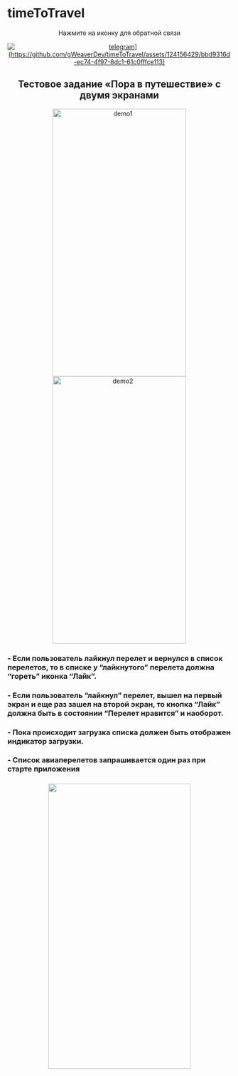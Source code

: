 # timeToTravel 

<div align="center">
    <p>Нажмите на иконку для обратной связи</p>
      <a href="https://t.me/george_weaver">
    <img src="[путь_к_изображению" alt="telegram](https://github.com/gWeaverDev/timeToTravel/assets/124156429/bbd9316d-ec74-4f97-8dc1-61c0fffce113)">
  </a>
</div>

<h2 align="center">Тестовое задание «Пора в путешествие» с двумя экранами</h2>

<p align="center">
  <img width="300" height="600" alt="demo1" src="https://github.com/gWeaverDev/timeToTravel/assets/124156429/88434316-bd03-486b-a4c6-ef3642d201b5">
  <img width="300" height="600" alt="demo2" src="https://github.com/gWeaverDev/timeToTravel/assets/124156429/dfa0b0ec-aa65-4836-9e28-6fffa5e21094">
</p>

<h3>- Если пользователь лайкнул перелет и вернулся в список перелетов, то в списке у “лайкнутого” перелета должна “гореть” иконка “Лайк”.</h3>
<h3>- Если пользователь “лайкнул” перелет, вышел на первый экран и еще раз зашел на второй экран, то кнопка “Лайк” должна быть в состоянии “Перелет нравится” и наоборот.</h3>
<h3>- Пока происходит загрузка списка должен быть отображен индикатор загрузки.</h3>
<h3>- Список авиаперелетов запрашивается один раз при старте приложения<h3>

<p align="center">
  <img width="320" height="640" src="https://github.com/gWeaverDev/timeToTravel/assets/124156429/aa2b0942-f824-4668-a1e6-31eeda33fc6b">
</p>






